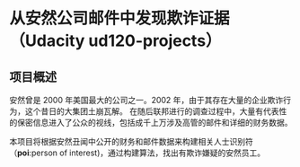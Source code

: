 # 从安然公司邮件中发现欺诈证据（Udacity ud120-projects）
## 项目概述

安然曾是 2000 年美国最大的公司之一。2002 年，由于其存在大量的企业欺诈行为，这个昔日的大集团土崩瓦解。 在随后联邦进行的调查过程中，大量有代表性的保密信息进入了公众的视线，包括成千上万涉及高管的邮件和详细的财务数据。    

本项目将根据安然丑闻中公开的财务和邮件数据来构建相关人士识别符（**poi**:person of interest)，通过构建算法，找出有欺诈嫌疑的安然员工。
